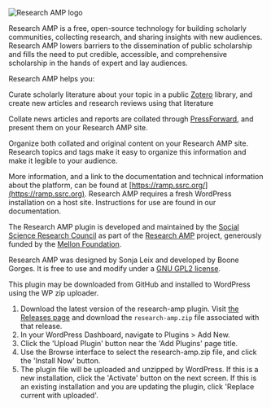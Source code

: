 ![Research AMP logo](https://ramp.ssrc.org/wp-content/uploads/2022/09/RAMP-logo-horizontal-630x138_web-300x70.png)

Research AMP is a free, open-source technology for building scholarly communities, collecting research, and sharing insights with new audiences. Research AMP lowers barriers to the dissemination of public scholarship and fills the need to put credible, accessible, and comprehensive scholarship in the hands of expert and lay audiences. 

Research AMP helps you: 

Curate scholarly literature about your topic in a public [Zotero](https://www.zotero.org/) library, and create new articles and research reviews using that literature

Collate news articles and reports are collated through [PressForward](https://pressforward.org/), and present them on your Research AMP site. 

Organize both collated and original content on your Research AMP site. Research topics and tags make it easy to organize this information and make it legible to your audience. 

More information, and a link to the documentation and technical information about the platform, can be found at [https://ramp.ssrc.org/](https://ramp.ssrc.org). Research AMP requires a fresh WordPress installation on a host site. Instructions for use are found in our documentation. 

The Research AMP plugin is developed and maintained by the [Social Science Research Council](https://www.ssrc.org/) as part of the [Research AMP](https://ramp.ssrc.org/) project, generously funded by the [Mellon Foundation](https://www.mellon.org/). 

Research AMP was designed by Sonja Leix and developed by Boone Gorges. It is free to use and modify under a [GNU GPL2 license](http://www.gnu.org/licenses/old-licenses/gpl-2.0.html).

This plugin may be downloaded from GitHub and installed to WordPress using the WP zip uploader.

1. Download the latest version of the research-amp plugin. Visit [the Releases page](https://github.com/hard-g/research-amp/releases/) and download the `research-amp.zip` file associated with that release.
1. In your WordPress Dashboard, navigate to Plugins > Add New.
1. Click the 'Upload Plugin' button near the 'Add Plugins' page title.
1. Use the Browse interface to select the research-amp.zip file, and click the 'Install Now' button.
1. The plugin file will be uploaded and unzipped by WordPress. If this is a new installation, click the 'Activate' button on the next screen. If this is an existing installation and you are updating the plugin, click 'Replace current with uploaded'.

